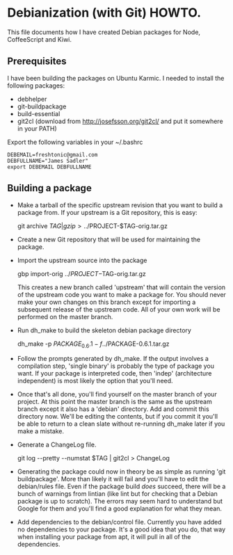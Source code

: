 # Debianization (with Git) HOWTO.

This file documents how I have created Debian packages for Node, CoffeeScript and Kiwi.

## Prerequisites

I have been building the packages on Ubuntu Karmic.  I needed to install the following packages:

- debhelper
- git-buildpackage
- build-essential
- git2cl (download from http://josefsson.org/git2cl/ and put it somewhere in your PATH)

Export the following variables in your ~/.bashrc

    DEBEMAIL=freshtonic@gmail.com
    DEBFULLNAME="James Sadler"
    export DEBEMAIL DEBFULLNAME

## Building a package

- Make a tarball of the specific upstream revision that you want to build a package from.
  If your upstream is a Git repository, this is easy:

    git archive $TAG | gzip > ../$PROJECT-$TAG-orig.tar.gz

- Create a new Git repository that will be used for maintaining the package.

- Import the upstream source into the package

    gbp import-orig ../$PROJECT-$TAG-orig.tar.gz

  This creates a new branch called 'upstream' that will contain the version of the upstream code you want to make a package for.
  You should never make your own changes on this branch except for importing a subsequent release of the upstream code.  All of your
  own work will be performed on the master branch.

- Run dh\_make to build the skeleton debian package directory

    dh_make -p $PACKAGE_0.6.1 -f ../$PACKAGE-0.6.1.tar.gz 

- Follow the prompts generated by dh\_make.  If the output involves a compilation step, 'single binary' is 
  probably the type of package you want.  If your package is interpreted code, then 'indep' (architecture independent)
  is most likely the option that you'll need.

- Once that's all done, you'll find yourself on the master branch of your project.  At this point the master branch
  is the same as the upstream branch except it also has a 'debian' directory.  Add and commit this directory now.
  We'll be editing the contents, but if you commit it you'll be able to return to a clean slate without re-running
  dh\_make later if you make a mistake.

- Generate a ChangeLog file.

    git log --pretty --numstat $TAG | git2cl > ChangeLog 

- Generating the package could now in theory be as simple as running 'git buildpackage'.  More than likely it will fail
  and you'll have to edit the debian/rules file.  Even if the package build *does* succeed, there will be a bunch of warnings
  from lintian (like lint but for checking that a Debian package is up to scratch).  The errors may seem hard to understand
  but Google for them and you'll find a good explanation for what they mean.

- Add dependencies to the debian/control file.  Currently you have added no dependencies to your package.  It's a good idea
  that you do, that way when installing your package from apt, it will pull in all of the dependencies.



